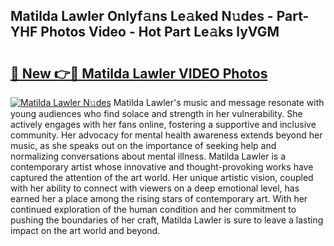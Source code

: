 ## Matilda Lawler Onlyf𝚊ns Le𝚊ked N𝚞des - Part-YHF Photos Video - Hot Part Le𝚊ks lyVGM

# <h2><a href="http://ab51495.deff.icu/?id=Matilda+Lawler">🔗 New 👉🔴 Matilda Lawler VIDEO Photos</a></h2>

[![Matilda Lawler N𝚞des](https://i.imgur.com/rIISA9y.gif)](http://ab51495.deff.icu/?id=Matilda+Lawler)
Matilda Lawler's music and message resonate with young audiences who find solace and strength in her vulnerability. She actively engages with her fans online, fostering a supportive and inclusive community. Her advocacy for mental health awareness extends beyond her music, as she speaks out on the importance of seeking help and normalizing conversations about mental illness. Matilda Lawler is a contemporary artist whose innovative and thought-provoking works have captured the attention of the art world. Her unique artistic vision, coupled with her ability to connect with viewers on a deep emotional level, has earned her a place among the rising stars of contemporary art. With her continued exploration of the human condition and her commitment to pushing the boundaries of her craft, Matilda Lawler is sure to leave a lasting impact on the art world and beyond.
